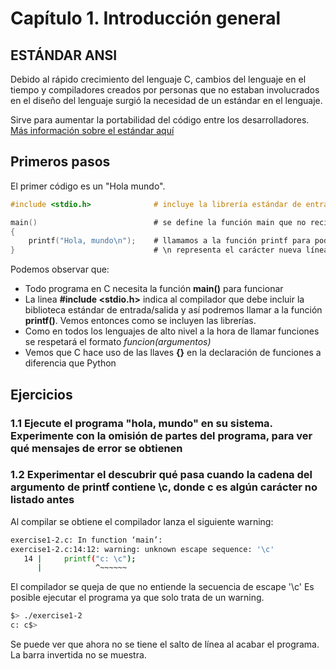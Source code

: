 # Capítulo 1. Introducción general

## ESTÁNDAR ANSI

Debido al rápido crecimiento del lenguaje C, cambios del lenguaje en el tiempo y compiladores creados por personas que no estaban involucrados en el diseño del lenguaje surgió la necesidad de un estándar en el lenguaje.

Sirve para aumentar la portabilidad del código entre los desarrolladores. [Más información sobre el estándar aquí](https://es.wikipedia.org/wiki/ANSI_C)

## Primeros pasos

El primer código es un "Hola mundo".

```c
#include <stdio.h>              # incluye la librería estándar de entrada/salida

main()                          # se define la función main que no recibe ningún valor como argumento.
{
    printf("Hola, mundo\n");    # llamamos a la función printf para poder pintar la secuencia de carácteres.
}                               # \n representa el carácter nueva línea
```

Podemos observar que:

* Todo programa en C necesita la función **main()** para funcionar
* La linea **#include <stdio.h>** indica al compilador que debe incluir la biblioteca estándar de entrada/salida y así podremos llamar a la función **printf()**. Vemos entonces como se incluyen las librerías.
* Como en todos los lenguajes de alto nivel a la hora de llamar funciones se respetará el formato _funcion(argumentos)_
* Vemos que C hace uso de las llaves **{}** en la declaración de funciones a diferencia que Python

## Ejercicios

### 1.1 Ejecute el programa "hola, mundo" en su sistema. Experimente con la omisión de partes del programa, para ver qué mensajes de error se obtienen

### 1.2 Experimentar el descubrir qué pasa cuando la cadena del argumento de printf contiene \c, donde c es algún carácter no listado antes

Al compilar se obtiene el compilador lanza el siguiente warning:

```bash
exercise1-2.c: In function ‘main’:
exercise1-2.c:14:12: warning: unknown escape sequence: '\c'
   14 |     printf("c: \c");
      |            ^~~~~~~
```

El compilador se queja de que no entiende la secuencia de escape '\c'
Es posible ejecutar el programa ya que solo trata de un warning.

```bash
$> ./exercise1-2
c: c$>
```

Se puede ver que ahora no se tiene el salto de línea al acabar el programa.
La barra invertida no se muestra.
